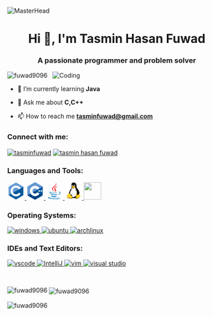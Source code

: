 ![MasterHead](https://camo.githubusercontent.com/28e64d517089d4b23ff5716340d789b4af32b3aa44001a62677f273d3ee898d5/68747470733a2f2f6d69722d73332d63646e2d63662e626568616e63652e6e65742f70726f6a6563745f6d6f64756c65732f6d61785f313230302f3831626234623136353638343031392e363430623630333864313333652e676966)

<h1 align="center">Hi 👋, I'm Tasmin Hasan Fuwad</h1>
<h3 align="center">A passionate programmer and problem solver</h3>
<img align="right" alt="Coding" width="400" src="https://cdn.dribbble.com/users/1162077/screenshots/3848914/programmer.gif">

<p align="left"> <img src="https://komarev.com/ghpvc/?username=fuwad9096&label=Profile%20views&color=0e75b6&style=flat" alt="fuwad9096" /> </p>

- 🌱 I’m currently learning **Java**

- 💬 Ask me about **C,C++**

- 📫 How to reach me **tasminfuwad@gmail.com**

<h3 align="left">Connect with me:</h3>
<p align="left">
<a href="https://linkedin.com/in/tasminfuwad" target="blank"><img align="center" src="https://raw.githubusercontent.com/rahuldkjain/github-profile-readme-generator/master/src/images/icons/Social/linked-in-alt.svg" alt="tasminfuwad" height="30" width="40" /></a>
<a href="https://fb.com/tasmin hasan fuwad" target="blank"><img align="center" src="https://raw.githubusercontent.com/rahuldkjain/github-profile-readme-generator/master/src/images/icons/Social/facebook.svg" alt="tasmin hasan fuwad" height="30" width="40" /></a>
</p>

<h3 align="left">Languages and Tools:</h3>
<!-- <p align="left"> <a href="https://www.arduino.cc/" target="_blank" rel="noreferrer"> <img src="https://cdn.worldvectorlogo.com/logos/arduino-1.svg" alt="arduino" width="40" height="40"/> </a> -->
<a href="https://www.cprogramming.com/" target="_blank" rel="noreferrer"> <img src="https://raw.githubusercontent.com/devicons/devicon/master/icons/c/c-original.svg" alt="c" width="40" height="40"/> </a> <a href="https://www.w3schools.com/cpp/" target="_blank" rel="noreferrer"> <img src="https://raw.githubusercontent.com/devicons/devicon/master/icons/cplusplus/cplusplus-original.svg" alt="cplusplus" width="40" height="40"/> </a> <a href="https://www.java.com" target="_blank" rel="noreferrer"> <img src="https://raw.githubusercontent.com/devicons/devicon/master/icons/java/java-original.svg" alt="java" width="40" height="40"/> </a> <a href="https://www.linux.org/" target="_blank" rel="noreferrer"> <img src="https://raw.githubusercontent.com/devicons/devicon/master/icons/linux/linux-original.svg" alt="linux" width="40" height="40"/> </a>
<a href="https://devicon.dev/" target="_blank" rel="noreferrer"> <img src="https://cdn.jsdelivr.net/gh/devicons/devicon@latest/icons/git/git-original.svg"  width="40" height="40"/> </a></p>

<h3 align="left">Operating Systems:</h3>
<a href="https://devicon.dev/" target="_blank" rel="noreferrer"> <img src="https://cdn.jsdelivr.net/gh/devicons/devicon@latest/icons/windows8/windows8-original.svg" alt="windows" width="40" height="40"/> </a>
<a href="https://devicon.dev/" target="_blank" rel="noreferrer"> <img src="https://cdn.jsdelivr.net/gh/devicons/devicon@latest/icons/ubuntu/ubuntu-original.svg" alt="ubuntu" width="40" height="40"/> </a>
<a href="https://devicon.dev/" target="_blank" rel="noreferrer"> <img src="https://cdn.jsdelivr.net/gh/devicons/devicon@latest/icons/archlinux/archlinux-original.svg" alt="archlinux" width="40" height="40"/> </a>

<h3 align="left">IDEs and Text Editors:</h3>
<a href="https://devicon.dev/" target="_blank" rel="noreferrer"> <img src="https://cdn.jsdelivr.net/gh/devicons/devicon@latest/icons/vscode/vscode-original.svg" alt="vscode" width="40" height="40"/> </a>
<a href="https://devicon.dev/" target="_blank" rel="noreferrer"> <img src="https://cdn.jsdelivr.net/gh/devicons/devicon@latest/icons/intellij/intellij-original.svg" alt="IntelliJ" width="40" height="40"/> </a>
<a href="https://devicon.dev/" target="_blank" rel="noreferrer"> <img src="https://cdn.jsdelivr.net/gh/devicons/devicon@latest/icons/vim/vim-original.svg" alt="vim" width="40" height="40"/> </a>
<a href="https://devicon.dev/" target="_blank" rel="noreferrer"> <img src="https://cdn.jsdelivr.net/gh/devicons/devicon@latest/icons/visualstudio/visualstudio-original.svg" alt="visual studio" width="40" height="40"/> </a>

<p>&nbsp;</p>

<p><img align="left" src="https://github-readme-stats.vercel.app/api/top-langs?username=fuwad9096&show_icons=true&locale=en&layout=compact" alt="fuwad9096" /></p>

<p>&nbsp;<img align="center" src="https://github-readme-stats.vercel.app/api?username=fuwad9096&show_icons=true&locale=en" alt="fuwad9096" /></p>

<p><img align="center" src="https://github-readme-streak-stats.herokuapp.com/?user=fuwad9096&" alt="fuwad9096" /></p>
